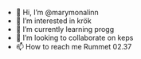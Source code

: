 - 👋 Hi, I’m @marymonalinn
- 👀 I’m interested in krök
- 🌱 I’m currently learning progg
- 💞️ I’m looking to collaborate on keps
- 📫 How to reach me Rummet 02.37

<!---
marymonalinn/marymonalinn is a ✨ special ✨ repository because its `README.md` (this file) appears on your GitHub profile.
You can click the Preview link to take a look at your changes.
--->
